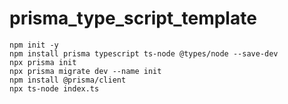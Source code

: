 # prisma_type_script_template

```
npm init -y
npm install prisma typescript ts-node @types/node --save-dev
npx prisma init
npx prisma migrate dev --name init
npm install @prisma/client
npx ts-node index.ts
```